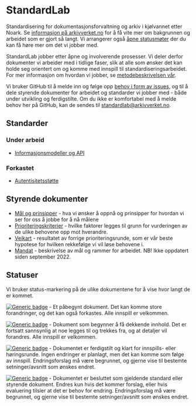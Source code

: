 # StandardLab

Standardisering for dokumentasjonsforvaltning og arkiv i kjølvannet etter Noark. Se [informasjon på arkivverket.no](https://www.arkivverket.no/arkivutvikling/innebygd-arkivering/standardlab) for å få vite mer om bakgrunnen og arbeidet som er gjort så langt. Vi arrangerer også [åpne statusmøter](statusmoete.md) der du kan få høre mer om det vi jobber med.

StandardLab jobber etter åpne og involverende prosesser. Vi deler derfor dokumenter vi arbeider med i tidlige faser, slik at alle som ønsker det kan holde seg orientert om og komme med innspill til standardiseringsarbeidet. For mer informasjon om hvordan vi jobber, se [metodebeskrivelsen vår](/styrende/metode.md).

Vi bruker GitHub til å melde inn og følge opp [behov i form av issues](https://github.com/arkivverket/standardlab/issues), og til å dele styrende dokumenter for arbeidet og standarder vi jobber med - både under utvikling og ferdigstilte. Om du ikke er komfortabel med å melde behov her på GitHub, kan de sendes til standardlab@arkivverket.no.

## Standarder

### Under arbeid

- [Informasjonsmodeller og API](/standarder/infomodell-api.md)

### Forkastet

- [Autentisitetsstøtte](/standarder/forkastet/autentisitetsstotte.md)

## Styrende dokumenter

- [Mål og prinsipper](/styrende/maal-og-prinsipper.md) - hva vi ønsker å oppnå og prinsipper for hvordan vi ser for oss å jobbe for å nå målene
- [Prioriteringskriterier](/styrende/prioriteringskriterier.md) - hvilke faktorer legges til grunn for vurderingen av de ulike behovene opp mot hverandre.
- [Veikart](/styrende/veikart.md) - resultatet av forrige prioriteringsrunde, som er vår beste hypotese for hvilken rekkefølge vi vil løse behovene i.
- [Mandat](/styrende/2022juli%20Prosjektmandat%20StandardLab-publiseringsversjon.pdf) - beskrivelse av mål og rammer for arbeidet. NB! Ikke oppdatert siden september 2022.

## Statuser

Vi bruker status-markering på de ulike dokumentene for å vise hvor langt de er kommet.

[![Generic badge](https://img.shields.io/badge/Status-Kladd-red.svg)](https://shields.io/) - Et påbegynt dokument. Det kan komme store forandringer, og det kan også forkastes. Alle innspill er velkommen.

[![Generic badge](https://img.shields.io/badge/Status-Utkast-orange.svg)](https://shields.io/) - Dokument som begynner å få dekkende innhold. Det er fortsatt sannsynlig at noe legges til og trekkes fra, og at detaljer vil forandres. Alle innspill er velkommen.

[![Generic badge](https://img.shields.io/badge/Status-Forslag-yellow.svg)](https://shields.io/) - Dokumentet er ferdigstilt og klart for innspills- eller høringsrunde. Ingen endringer er planlagt, men det kan komme som følge av innspill. Endringsforslag må være begrunnet, og gjerne vise til bestemte setninger/avsnitt som ønskes endret.

[![Generic badge](https://img.shields.io/badge/Status-Besluttet-darkgreen.svg)](https://shields.io/) - Dokumentet er besluttet som gjeldende standard eller styrende dokument. Endres kun hvis det kommer forslag, eller hvis evaluering tilsier at det er behov for endring. Endringsforslag må være begrunnet, og gjerne vise til bestemte setninger/avsnitt som ønskes endret.
